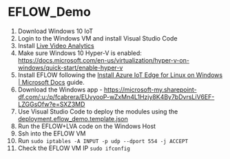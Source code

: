# EFLOW_Demo

1. Download Windows 10 IoT
2. Login to the Windows VM and install Visual Studio Code
3. Install [Live Video Analytics](https://docs.microsoft.com/en-us/azure/media-services/live-video-analytics-edge/get-started-detect-motion-emit-events-quickstart)
4. Make sure Windows 10 Hyper-V is enabled: https://docs.microsoft.com/en-us/virtualization/hyper-v-on-windows/quick-start/enable-hyper-v
5. Install EFLOW following the [Install Azure IoT Edge for Linux on Windows | Microsoft Docs](https://docs.microsoft.com/en-us/azure/iot-edge/how-to-install-iot-edge-on-windows?view=iotedge-2018-06&tabs=windowsadmincenter) guide.
6. Download the Windows app - https://microsoft-my.sharepoint-df.com/:u:/p/fcabrera/EUvyooP-wZxMn4L1Hzjy8K4By7bDvrsLiV6EF-LZGGsOfw?e=SXZ3MD
7. Use Visual Studio Code to deploy the modules using the [deployment.eflow_demo.template.json](./deployment.eflow_demo.template.json)
8. Run the EFLOW+LVA code on the Windows Host
9. Ssh into the EFLOW VM 
10. Run `sudo iptables -A INPUT -p udp --dport 554 -j ACCEPT`
11. Check the EFLOW VM IP `sudo ifconfig`
